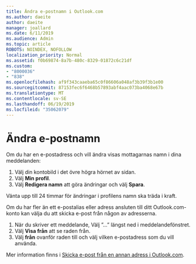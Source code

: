 ```yaml
---
title: Ändra e-postnamn i Outlook.com
ms.author: daeite
author: daeite
manager: joallard
ms.date: 6/11/2019
ms.audience: Admin
ms.topic: article
ROBOTS: NOINDEX, NOFOLLOW
localization_priority: Normal
ms.assetid: f0b69874-8a7b-480c-8329-01872c6c21df
ms.custom:
- "8000036"
- "838"
ms.openlocfilehash: af9f343caaeba65c0f86606a048af3b39f3b1e00
ms.sourcegitcommit: 87153fec6f6468b57893abf4aac073ba4068e67b
ms.translationtype: MT
ms.contentlocale: sv-SE
ms.lasthandoff: 06/19/2019
ms.locfileid: "35062079"
---
```

# <a name="change-your-email-name"></a>Ändra e-postnamn

Om du har en e-postadress och vill ändra visas mottagarnas namn i dina meddelanden:
  
1. Välj din kontobild i det övre högra hörnet av sidan.
2. Välj **Min profil**.
3. Välj **Redigera namn** att göra ändringar och välj **Spara**.

Vänta upp till 24 timmar för ändringar i profilens namn ska träda i kraft.
  
Om du har fler än ett e-postalias eller adress ansluten till ditt Outlook.com-konto kan välja du att skicka e-post från någon av adresserna.
  
1. När du skriver ett meddelande, Välj ”...” längst ned i meddelandefönstret.
1. Välj **Visa från** att se raden från.
1. Välj **från** ovanför raden till och välj vilken e-postadress som du vill använda.

Mer information finns i [Skicka e-post från en annan adress i Outlook.com](https://go.microsoft.com/fwlink/p/?linkid=2001701&amp;clcid=0x409).